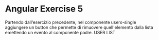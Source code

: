 # Angular Exercise 5

Partendo dall'esercizio precedente, nel componente users-single aggiungere un button che permette di rimuovere quell'elemento dalla lista emettendo un evento al componente padre. USER LIST

